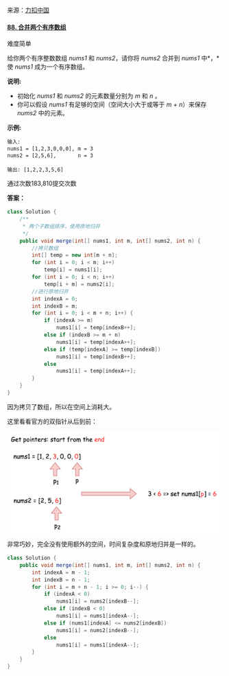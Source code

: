                                                                                                                                                                                                                                                                                                                                                                                                                                                                                                                                                                                        

来源：[力扣中国](https://leetcode-cn.com/)

#### [88. 合并两个有序数组](https://leetcode-cn.com/problems/merge-sorted-array/)

难度简单

给你两个有序整数数组 *nums1* 和 *nums2*，请你将 *nums2* 合并到 *nums1* 中*，*使 *nums1* 成为一个有序数组。

 

**说明:**

- 初始化 *nums1* 和 *nums2* 的元素数量分别为 *m* 和 *n* 。
- 你可以假设 *nums1* 有足够的空间（空间大小大于或等于 *m + n*）来保存 *nums2* 中的元素。

 

**示例:**

```
输入:
nums1 = [1,2,3,0,0,0], m = 3
nums2 = [2,5,6],       n = 3

输出: [1,2,2,3,5,6]
```

通过次数183,810提交次数

**答案：**

```java
class Solution {
    /**
     * 两个子数组排序，使用原地归并
     */
    public void merge(int[] nums1, int m, int[] nums2, int n) {
        //拷贝数组
        int[] temp = new int[m + n];
        for (int i = 0; i < m; i++)
            temp[i] = nums1[i];
        for (int i = 0; i < n; i++)
            temp[i + m] = nums2[i];
        //进行原地归并
        int indexA = 0;
        int indexB = m;
        for (int i = 0; i < m + n; i++) {
            if (indexA >= m)
                nums1[i] = temp[indexB++];
            else if (indexB >= m + n)
                nums1[i] = temp[indexA++];
            else if (temp[indexA] >= temp[indexB])
                nums1[i] = temp[indexB++];
            else
                nums1[i] = temp[indexA++];
        }
    }
}
```

因为拷贝了数组，所以在空间上消耗大。



这里看看官方的双指针从后到前：

![](./images/合并两个有序数组-从后到前双指针.png)

非常巧妙，完全没有使用额外的空间，时间复杂度和原地归并是一样的。

```java
class Solution {
    public void merge(int[] nums1, int m, int[] nums2, int n) {
        int indexA = m - 1;
        int indexB = n - 1;
        for (int i = m + n - 1; i >= 0; i--) {
            if (indexA < 0)
                nums1[i] = nums2[indexB--];
            else if (indexB < 0)
                nums1[i] = nums1[indexA--];
            else if (nums1[indexA] <= nums2[indexB])
                nums1[i] = nums2[indexB--];
            else
                nums1[i] = nums1[indexA--];
        }
    }
}
```

